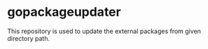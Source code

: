 # gopackageupdater
This repository is used to update the external packages from given directory path.
